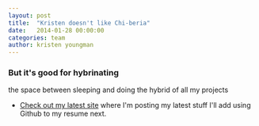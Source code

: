 ```yaml
---
layout: post
title:  "Kristen doesn't like Chi-beria"
date:   2014-01-28 00:00:00
categories: team
author: kristen youngman
---
```


### But it's good for hybrinating 

the space between sleeping and doing the hybrid of all my projects

- [Check out my latest site](http://whatkristenisdoing.com) where I'm posting my latest stuff
I'll add using Github to my resume next.
